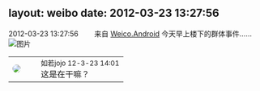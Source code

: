 layout: weibo
date: 2012-03-23 13:27:56
---
<meta name="referrer" content="no-referrer" />

2012-03-23 13:27:56  &nbsp;&nbsp;&nbsp;&nbsp;&nbsp;&nbsp; 来自 <a href="http://app.weibo.com/t/feed/l4RWD" rel="nofollow">Weico.Android</a>
今天早上楼下的群体事件…… ​​​
![图片](https://ww1.sinaimg.cn/large/6d2a6003jw1dr9o21in27j.jpg)

<table style="width: 100%;">
  <tr>
    <td style="width: 40px;"><img style="border-radius:50%" src="https://tva2.sinaimg.cn/crop.0.0.180.180.50/6c91b153jw1e8qgp5bmzyj2050050aa8.jpg?KID=imgbed,tva&Expires=1624466447&ssig=c60x9PIRZf"></td>
    <td colspan="2"><small>如若jojo 12-3-23 14:01</small><br/>这是在干嘛？</td>
  </tr>
</table>
